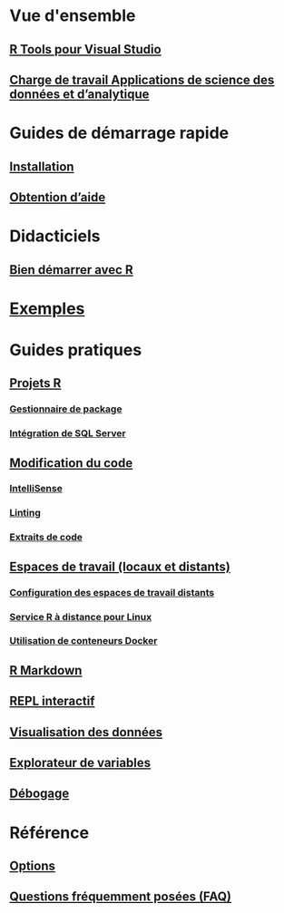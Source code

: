 # Vue d'ensemble
## [R Tools pour Visual Studio](index.md)
## [Charge de travail Applications de science des données et d’analytique](data-science-workload.md)
# Guides de démarrage rapide
## [Installation](installation.md)
## [Obtention d’aide](getting-started-help.md)
# Didacticiels
## [Bien démarrer avec R](getting-started-with-r.md)
# [Exemples](getting-started-samples.md)
# Guides pratiques
## [Projets R](projects.md)
### [Gestionnaire de package](package-manager.md)
### [Intégration de SQL Server](sql-server.md)
## [Modification du code](code-editing.md)
### [IntelliSense](code-intellisense.md)
### [Linting](code-linting.md)
### [Extraits de code](code-snippets.md)
## [Espaces de travail (locaux et distants)](workspaces.md)
### [Configuration des espaces de travail distants](workspaces-remote-setup.md)
### [Service R à distance pour Linux](workspaces-remote-r-service-for-linux.md)
### [Utilisation de conteneurs Docker](workspaces-using-docker-containers.md)
## [R Markdown](rmarkdown.md)
## [REPL interactif](interactive-repl.md)
## [Visualisation des données](visualizing-data.md)
## [Explorateur de variables](variable-explorer.md)
## [Débogage](debugging.md)
# Référence
## [Options](options.md)
## [Questions fréquemment posées (FAQ)](faq.md)